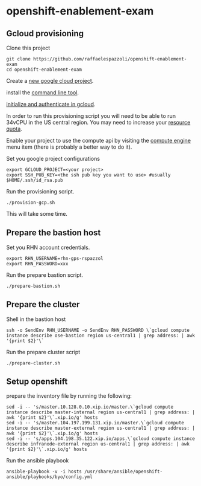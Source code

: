 # openshift-enablement-exam

## Gcloud provisioning

Clone this project

```
git clone https://github.com/raffaelespazzoli/openshift-enablement-exam
cd openshift-enablement-exam
```

Create a [new google cloud project](https://cloud.google.com/resource-manager/docs/creating-project).

install the [command line tool](https://cloud.google.com/sdk/downloads).

[initialize and authenticate in gcloud](https://cloud.google.com/sdk/docs/authorizing).

In order to run this provisioning script you will need to be able to run 34vCPU in the US central region. You may need to increase your [resource quota](https://cloud.google.com/compute/docs/resource-quotas).

Enable your project to use the compute api by visiting the [compute engine](https://console.cloud.google.com/home) menu item (there is probably a better way to do it).

Set you google project configurations
```
export GCLOUD_PROJECT=<your project>
export SSH_PUB_KEY=<the ssh pub key you want to use> #usually $HOME/.ssh/id_rsa.pub
```

Run the provisioning script.

```
./provision-gcp.sh
```
This will take some time.

## Prepare the bastion host

Set you RHN account credentials.
```
export RHN_USERNAME=rhn-gps-rspazzol
export RHN_PASSWORD=xxx 
```
Run the prepare bastion script.
```
./prepare-bastion.sh
```

## Prepare the cluster

Shell in the bastion host
```
ssh -o SendEnv RHN_USERNAME -o SendEnv RHN_PASSWORD \`gcloud compute instance describe ose-bastion region us-central1 | grep address: | awk '{print $2}'\`
```
Run the prepare cluster script
```
./prepare-cluster.sh
```

## Setup openshift

prepare the inventory file by running the following:
```
sed -i -- 's/master.10.128.0.10.xip.io/master.\`gcloud compute instance describe master-internal region us-central1 | grep address: | awk '{print $2}'\`.xip.io/g' hosts
sed -i -- 's/master.104.197.199.131.xip.io/master.\`gcloud compute instance describe master-external region us-central1 | grep address: | awk '{print $2}'\`.xip.io/g' hosts
sed -i -- 's/apps.104.198.35.122.xip.io/apps.\`gcloud compute instance describe infranode-external region us-central1 | grep address: | awk '{print $2}'\`.xip.io/g' hosts
```

Run the ansible playbook
```
ansible-playbook -v -i hosts /usr/share/ansible/openshift-ansible/playbooks/byo/config.yml
```

